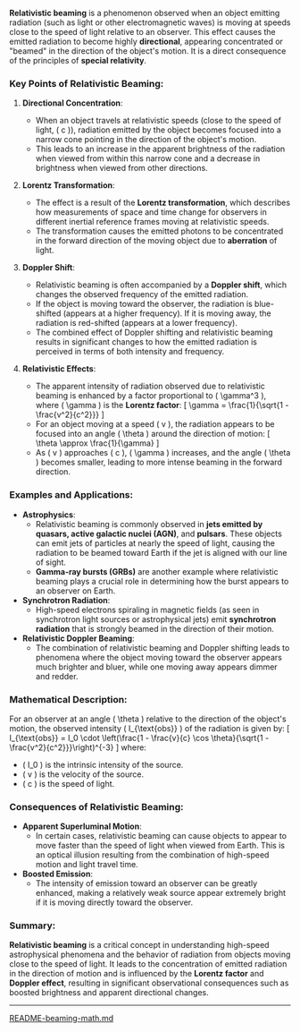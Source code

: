 **Relativistic beaming** is a phenomenon observed when an object emitting radiation (such as light or other electromagnetic waves) is moving at speeds close to the speed of light relative to an observer. This effect causes the emitted radiation to become highly **directional**, appearing concentrated or "beamed" in the direction of the object's motion. It is a direct consequence of the principles of **special relativity**.

### Key Points of Relativistic Beaming:
1. **Directional Concentration**:
   - When an object travels at relativistic speeds (close to the speed of light, \( c \)), radiation emitted by the object becomes focused into a narrow cone pointing in the direction of the object's motion.
   - This leads to an increase in the apparent brightness of the radiation when viewed from within this narrow cone and a decrease in brightness when viewed from other directions.

2. **Lorentz Transformation**:
   - The effect is a result of the **Lorentz transformation**, which describes how measurements of space and time change for observers in different inertial reference frames moving at relativistic speeds.
   - The transformation causes the emitted photons to be concentrated in the forward direction of the moving object due to **aberration** of light.

3. **Doppler Shift**:
   - Relativistic beaming is often accompanied by a **Doppler shift**, which changes the observed frequency of the emitted radiation.
   - If the object is moving toward the observer, the radiation is blue-shifted (appears at a higher frequency). If it is moving away, the radiation is red-shifted (appears at a lower frequency).
   - The combined effect of Doppler shifting and relativistic beaming results in significant changes to how the emitted radiation is perceived in terms of both intensity and frequency.

4. **Relativistic Effects**:
   - The apparent intensity of radiation observed due to relativistic beaming is enhanced by a factor proportional to \( \gamma^3 \), where \( \gamma \) is the **Lorentz factor**:
     \[
     \gamma = \frac{1}{\sqrt{1 - \frac{v^2}{c^2}}}
     \]
   - For an object moving at a speed \( v \), the radiation appears to be focused into an angle \( \theta \) around the direction of motion:
     \[
     \theta \approx \frac{1}{\gamma}
     \]
   - As \( v \) approaches \( c \), \( \gamma \) increases, and the angle \( \theta \) becomes smaller, leading to more intense beaming in the forward direction.

### Examples and Applications:
- **Astrophysics**:
  - Relativistic beaming is commonly observed in **jets emitted by quasars, active galactic nuclei (AGN)**, and **pulsars**. These objects can emit jets of particles at nearly the speed of light, causing the radiation to be beamed toward Earth if the jet is aligned with our line of sight.
  - **Gamma-ray bursts (GRBs)** are another example where relativistic beaming plays a crucial role in determining how the burst appears to an observer on Earth.
- **Synchrotron Radiation**:
  - High-speed electrons spiraling in magnetic fields (as seen in synchrotron light sources or astrophysical jets) emit **synchrotron radiation** that is strongly beamed in the direction of their motion.
- **Relativistic Doppler Beaming**:
  - The combination of relativistic beaming and Doppler shifting leads to phenomena where the object moving toward the observer appears much brighter and bluer, while one moving away appears dimmer and redder.

### Mathematical Description:
For an observer at an angle \( \theta \) relative to the direction of the object's motion, the observed intensity \( I_{\text{obs}} \) of the radiation is given by:
\[
I_{\text{obs}} = I_0 \cdot \left(\frac{1 - \frac{v}{c} \cos \theta}{\sqrt{1 - \frac{v^2}{c^2}}}\right)^{-3}
\]
where:
- \( I_0 \) is the intrinsic intensity of the source.
- \( v \) is the velocity of the source.
- \( c \) is the speed of light.

### Consequences of Relativistic Beaming:
- **Apparent Superluminal Motion**:
  - In certain cases, relativistic beaming can cause objects to appear to move faster than the speed of light when viewed from Earth. This is an optical illusion resulting from the combination of high-speed motion and light travel time.
- **Boosted Emission**:
  - The intensity of emission toward an observer can be greatly enhanced, making a relatively weak source appear extremely bright if it is moving directly toward the observer.

### Summary:
**Relativistic beaming** is a critical concept in understanding high-speed astrophysical phenomena and the behavior of radiation from objects moving close to the speed of light. It leads to the concentration of emitted radiation in the direction of motion and is influenced by the **Lorentz factor** and **Doppler effect**, resulting in significant observational consequences such as boosted brightness and apparent directional changes.


---

[README-beaming-math.md](https://t2m.io/jH1M7ks)
